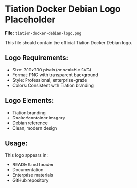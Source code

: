 # Tiation Docker Debian Logo Placeholder

**File:** `tiation-docker-debian-logo.png`

This file should contain the official Tiation Docker Debian logo.

## Logo Requirements:
- Size: 200x200 pixels (or scalable SVG)
- Format: PNG with transparent background
- Style: Professional, enterprise-grade
- Colors: Consistent with Tiation branding

## Logo Elements:
- Tiation branding
- Docker/container imagery
- Debian reference
- Clean, modern design

## Usage:
This logo appears in:
- README.md header
- Documentation
- Enterprise materials
- GitHub repository
